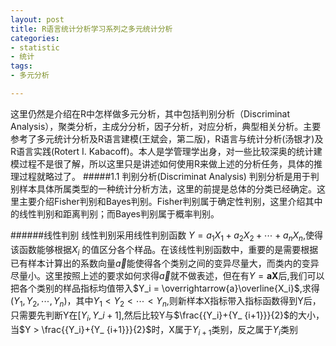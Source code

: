 ```yaml
---
layout: post
title: R语言统计分析学习系列之多元统计分析
categories:
- statistic
- 统计
tags:
- 多元分析

---
```


这里仍然是介绍在R中怎样做多元分析，其中包括判别分析（Discriminat Analysis），聚类分析，主成分分析，因子分析，对应分析，典型相关分析。主要参考了多元统计分析及R语言建模(王斌会，第二版)，R语言与统计分析(汤银才)及R语言实践(Rotert I. Kabacoff)。本人是学管理学出身，对一些比较深奥的统计建模过程不是很了解，所以这里只是讲述如何使用R来做上述的分析任务，具体的推理过程就略过了。
#####1.1 判别分析(Discriminat Analysis)
判别分析是用于判别样本具体所属类型的一种统计分析方法，这里的前提是总体的分类已经确定。这里主要介绍Fisher判别和Bayes判别。Fisher判别属于确定性判别，这里介绍其中的线性判别和距离判别；而Bayes判别属于概率判别。

######线性判别
线性判别采用线性判别函数 $Y = {a_1}{X_1} + {a_2}{X_2} + \cdots +{a_n}{X_n}$,使得该函数能够根据$X_i$ 的值区分各个样品。在该线性判别函数中，重要的是需要根据已有样本计算出的系数向量$\overrightarrow{a}$能使得各个类别之间的变异尽量大，而类内的变异尽量小。这里按照上述的要求如何求得$\overrightarrow{a}$就不做表述，但在有$Y = \mathbf{aX}$后,我们可以把各个类别的样品指标均值带入$Y_i = \overrightarrow{a}\overline{X_i}$,求得$({Y_1},{Y_2},\cdots ,{Y_n} )$，其中${Y_1} < {Y_2} < \cdots <{Y_n}$,则新样本X指标带入指标函数得到Y后，只需要先判断Y在$[{Y_i},Y\_{i+1}]$,然后比较Y与$\frac{{Y_i}+{Y_ {i+1}}}{2}$的大小，当$Y > \frac{{Y_i}+{Y_ {i+1}}}{2}$时，X属于${Y_{i+1}}$类别，反之属于${Y_i}$类别

